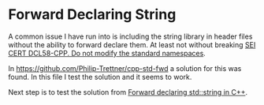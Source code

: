 # Forward Declaring String

A common issue I have run into is including the string library in header files without the ability to forward declare them. At least not without breaking [SEI CERT DCL58-CPP. Do not modify the standard namespaces](https://wiki.sei.cmu.edu/confluence/display/cplusplus/DCL58-CPP.+Do+not+modify+the+standard+namespaces).

In https://github.com/Philip-Trettner/cpp-std-fwd a solution for this was found. In this file I test the solution and it seems to work.

Next step is to test the solution from [Forward declaring std::string in C++](http://jonjagger.blogspot.com/2011/04/forward-declaring-stdstring-in-c.html).